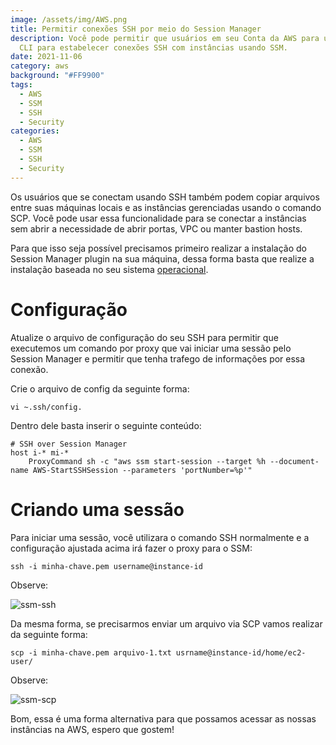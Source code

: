 ```yaml
---
image: /assets/img/AWS.png
title: Permitir conexões SSH por meio do Session Manager
description: Você pode permitir que usuários em seu Conta da AWS para usar o AWS
  CLI para estabelecer conexões SSH com instâncias usando SSM.
date: 2021-11-06
category: aws
background: "#FF9900"
tags:
  - AWS
  - SSM
  - SSH
  - Security
categories:
  - AWS
  - SSM
  - SSH
  - Security
---
```

Os usuários que se conectam usando SSH também podem copiar arquivos entre suas máquinas locais e as instâncias gerenciadas usando o comando SCP. Você pode usar essa funcionalidade para se conectar a instâncias sem abrir a necessidade de abrir portas, VPC ou manter bastion hosts.

Para que isso seja possível precisamos primeiro realizar a instalação do Session Manager plugin na sua máquina, dessa forma basta que realize a instalação baseada no seu sistema [operacional](https://docs.aws.amazon.com/systems-manager/latest/userguide/session-manager-working-with-install-plugin.html).

# Configuração

Atualize o arquivo de configuração do seu SSH para permitir que executemos um comando por proxy que vai iniciar uma sessão pelo Session Manager e permitir que tenha trafego de informações por essa conexão.

Crie o arquivo de config da seguinte forma:

```
vi ~.ssh/config.
```

Dentro dele basta inserir o seguinte conteúdo:

```
# SSH over Session Manager
host i-* mi-*
    ProxyCommand sh -c "aws ssm start-session --target %h --document-name AWS-StartSSHSession --parameters 'portNumber=%p'"
```

# Criando uma sessão

Para iniciar uma sessão, você utilizara o comando SSH normalmente e a configuração ajustada acima irá fazer o proxy para o SSM:

```
ssh -i minha-chave.pem username@instance-id
```

Observe:

![ssm-ssh](/assets/img/ssm-ssh-1.png)

Da mesma forma, se precisarmos enviar um arquivo via SCP vamos realizar da seguinte forma:

```
scp -i minha-chave.pem arquivo-1.txt usrname@instance-id/home/ec2-user/
```

Observe:

![ssm-scp](/assets/img/ssm-ssh-2.png)


Bom, essa é uma forma alternativa para que possamos acessar as nossas instâncias na AWS, espero que gostem!